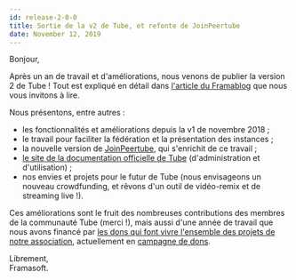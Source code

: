 ```yaml
---
id: release-2-0-0
title: Sortie de la v2 de Tube, et refonte de JoinPeertube
date: November 12, 2019
---
```


<p>Bonjour,</p><p>Après un an de travail et d'améliorations, nous venons de publier la version 2 de Tube ! Tout est expliqué en détail dans <a target="_blank" rel="noopener noreferrer" href="https://framablog.org/2019/11/12/tube-met-les-bouchees-doubles-pour-emanciper-vos-videos-de-youtube/">l'article du Framablog</a> que nous vous invitons à lire.</p><p>Nous présentons, entre autres :</p><ul><li>les fonctionnalités et améliorations depuis la v1 de novembre 2018 ;</li><li>le travail pour faciliter la fédération et la présentation des instances ;</li><li>la nouvelle version de <a target="_blank" rel="noopener noreferrer" href="https://joinpeertube.org">JoinPeertube</a>, qui s'enrichit de ce travail ;</li><li><a target="_blank" rel="noopener noreferrer" href="https://tube.docs.imzqqq.top">le site de la documentation officielle de Tube</a> (d'administration et d'utilisation) ;</li><li>nos envies et projets pour le futur de Tube (nous envisageons un nouveau crowdfunding, et rêvons d'un outil de vidéo-remix et de streaming live !).</li></ul><p>Ces améliorations sont le fruit des nombreuses contributions des membres de la communauté Tube (merci !), mais aussi d'une année de travail que nous avons financé par <a target="_blank" rel="noopener noreferrer" href="https://soutenir.framasoft.org">les dons qui font vivre l'ensemble des projets de notre association</a>, actuellement en <a target="_blank" rel="noopener noreferrer" href="https://contributopia.org/journal">campagne de dons</a>.</p><p><span>Librement,</span><br> Framasoft. </p>

